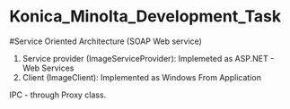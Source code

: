 # Konica_Minolta_Development_Task

#Service Oriented Architecture (SOAP Web service)

1. Service provider (ImageServiceProvider): Implemeted as ASP.NET - Web Services
2. Client (ImageClient): Implemented as Windows From Application

IPC - through Proxy class.
